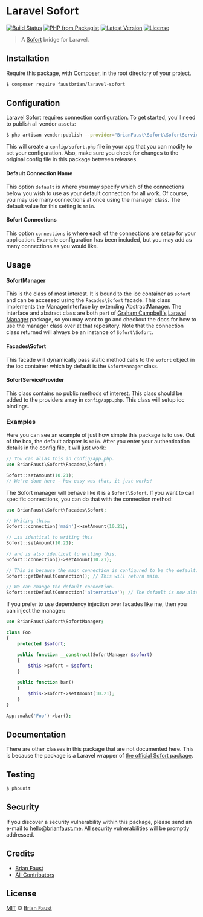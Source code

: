 # Laravel Sofort

[![Build Status](https://img.shields.io/travis/faustbrian/Laravel-Sofort/master.svg?style=flat-square)](https://travis-ci.org/faustbrian/Laravel-Sofort)
[![PHP from Packagist](https://img.shields.io/packagist/php-v/faustbrian/laravel-sofort.svg?style=flat-square)]()
[![Latest Version](https://img.shields.io/github/release/faustbrian/Laravel-Sofort.svg?style=flat-square)](https://github.com/faustbrian/Laravel-Sofort/releases)
[![License](https://img.shields.io/packagist/l/faustbrian/Laravel-Sofort.svg?style=flat-square)](https://packagist.org/packages/faustbrian/Laravel-Sofort)

> A [Sofort](https://sofort.com) bridge for Laravel.

## Installation

Require this package, with [Composer](https://getcomposer.org/), in the root directory of your project.

```bash
$ composer require faustbrian/laravel-sofort
```

## Configuration

Laravel Sofort requires connection configuration. To get started, you'll need to publish all vendor assets:

```bash
$ php artisan vendor:publish --provider="BrianFaust\Sofort\SofortServiceProvider"
```

This will create a `config/sofort.php` file in your app that you can modify to set your configuration. Also, make sure you check for changes to the original config file in this package between releases.

#### Default Connection Name

This option `default` is where you may specify which of the connections below you wish to use as your default connection for all work. Of course, you may use many connections at once using the manager class. The default value for this setting is `main`.

#### Sofort Connections

This option `connections` is where each of the connections are setup for your application. Example configuration has been included, but you may add as many connections as you would like.

## Usage

#### SofortManager

This is the class of most interest. It is bound to the ioc container as `sofort` and can be accessed using the `Facades\Sofort` facade. This class implements the ManagerInterface by extending AbstractManager. The interface and abstract class are both part of [Graham Campbell's](https://github.com/GrahamCampbell) [Laravel Manager](https://github.com/GrahamCampbell/Laravel-Manager) package, so you may want to go and checkout the docs for how to use the manager class over at that repository. Note that the connection class returned will always be an instance of `Sofort\Sofort`.

#### Facades\Sofort

This facade will dynamically pass static method calls to the `sofort` object in the ioc container which by default is the `SofortManager` class.

#### SofortServiceProvider

This class contains no public methods of interest. This class should be added to the providers array in `config/app.php`. This class will setup ioc bindings.

### Examples

Here you can see an example of just how simple this package is to use. Out of the box, the default adapter is `main`. After you enter your authentication details in the config file, it will just work:

```php
// You can alias this in config/app.php.
use BrianFaust\Sofort\Facades\Sofort;

Sofort::setAmount(10.21);
// We're done here - how easy was that, it just works!
```

The Sofort manager will behave like it is a `Sofort\Sofort`. If you want to call specific connections, you can do that with the connection method:

```php
use BrianFaust\Sofort\Facades\Sofort;

// Writing this…
Sofort::connection('main')->setAmount(10.21);

// …is identical to writing this
Sofort::setAmount(10.21);

// and is also identical to writing this.
Sofort::connection()->setAmount(10.21);

// This is because the main connection is configured to be the default.
Sofort::getDefaultConnection(); // This will return main.

// We can change the default connection.
Sofort::setDefaultConnection('alternative'); // The default is now alternative.
```

If you prefer to use dependency injection over facades like me, then you can inject the manager:

```php
use BrianFaust\Sofort\SofortManager;

class Foo
{
    protected $sofort;

    public function __construct(SofortManager $sofort)
    {
        $this->sofort = $sofort;
    }

    public function bar()
    {
        $this->sofort->setAmount(10.21);
    }
}

App::make('Foo')->bar();
```

## Documentation

There are other classes in this package that are not documented here. This is because the package is a Laravel wrapper of [the official Sofort package](https://github.com/sofort/sofortlib-php).

## Testing

``` bash
$ phpunit
```

## Security

If you discover a security vulnerability within this package, please send an e-mail to hello@brianfaust.me. All security vulnerabilities will be promptly addressed.

## Credits

- [Brian Faust](https://github.com/faustbrian)
- [All Contributors](../../contributors)

## License

[MIT](LICENSE) © [Brian Faust](https://brianfaust.me)
